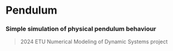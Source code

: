 # Pendulum
### Simple simulation of physical pendulum behaviour
> 2024 ETU Numerical Modeling of Dynamic Systems project

